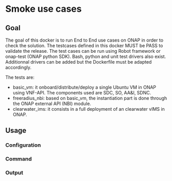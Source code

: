 # Smoke use cases

## Goal

The goal of this docker is to run End to End use cases on ONAP in order to
check the solution. The testcases defined in this docker MUST be PASS to
validate the release.
The test cases can be run using Robot framework or onap-test (ONAP python SDK).
Bash, python and unit test drivers also exist. Additionnal drivers can be added
but the Dockerfile must be adapted accordingly.

The tests are:

* basic_vm: it onboard/distribute/deploy a single Ubuntu VM in ONAP using
  VNF-API. The components used are SDC, SO, AA&I, SDNC.
* freeradius_nbi: based on basic_vm, the instantiation part is done through the
  ONAP external API (NBI) module.
* clearwater_ims: it consists in a full deployment of an clearwater vIMS in ONAP.

## Usage

### Configuration

### Command

### Output
